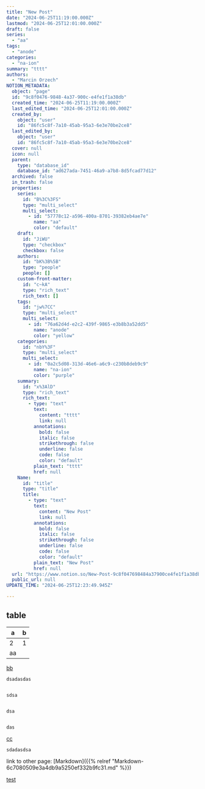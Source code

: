 ```yaml
---
title: "New Post"
date: "2024-06-25T11:19:00.000Z"
lastmod: "2024-06-25T12:01:00.000Z"
draft: false
series:
  - "aa"
tags:
  - "anode"
categories:
  - "na-ion"
summary: "tttt"
authors:
  - "Marcin Orzech"
NOTION_METADATA:
  object: "page"
  id: "9c8f0476-9848-4a37-900c-e4fe1f1a38db"
  created_time: "2024-06-25T11:19:00.000Z"
  last_edited_time: "2024-06-25T12:01:00.000Z"
  created_by:
    object: "user"
    id: "86fc5c8f-7a10-45ab-95a3-6e3e70be2ce8"
  last_edited_by:
    object: "user"
    id: "86fc5c8f-7a10-45ab-95a3-6e3e70be2ce8"
  cover: null
  icon: null
  parent:
    type: "database_id"
    database_id: "ad627ada-7451-46a9-a7b8-8d5fcad77d12"
  archived: false
  in_trash: false
  properties:
    series:
      id: "B%3C%3FS"
      type: "multi_select"
      multi_select:
        - id: "57778c12-a596-400a-8701-39382eb4ae7e"
          name: "aa"
          color: "default"
    draft:
      id: "JiWU"
      type: "checkbox"
      checkbox: false
    authors:
      id: "bK%3B%5B"
      type: "people"
      people: []
    custom-front-matter:
      id: "c~kA"
      type: "rich_text"
      rich_text: []
    tags:
      id: "jw%7CC"
      type: "multi_select"
      multi_select:
        - id: "76a62d4d-e2c2-439f-9865-e3b8b3a52dd5"
          name: "anode"
          color: "yellow"
    categories:
      id: "nbY%3F"
      type: "multi_select"
      multi_select:
        - id: "0a2c5d08-313d-46e6-a6c9-c230b8deb9c9"
          name: "na-ion"
          color: "purple"
    summary:
      id: "x%3AlD"
      type: "rich_text"
      rich_text:
        - type: "text"
          text:
            content: "tttt"
            link: null
          annotations:
            bold: false
            italic: false
            strikethrough: false
            underline: false
            code: false
            color: "default"
          plain_text: "tttt"
          href: null
    Name:
      id: "title"
      type: "title"
      title:
        - type: "text"
          text:
            content: "New Post"
            link: null
          annotations:
            bold: false
            italic: false
            strikethrough: false
            underline: false
            code: false
            color: "default"
          plain_text: "New Post"
          href: null
  url: "https://www.notion.so/New-Post-9c8f047698484a37900ce4fe1f1a38db"
  public_url: null
UPDATE_TIME: "2024-06-25T12:23:49.945Z"

---
```



## table


| a  | b |
| -- | - |
| 2  | 1 |
| aa |   |


[bb](cd51c9e5-f15c-449f-b1a7-0da4b407e872)


	dsadasdas


	sdsa


	dsa


	das


[cc](ffaecff9-27a8-49b5-b3a2-63ef3847e7ed)


	sdadasdsa


link to other page: [Markdown]({{% relref "Markdown-6c7080509e3a4db9a5250ef332b9fc31.md" %}}) 


[test](28873d20-bb28-4fed-8d93-f0810249e284)

